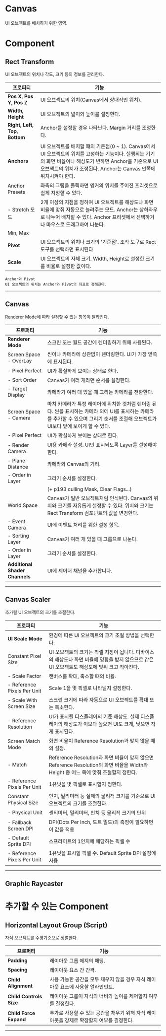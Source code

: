 # Canvas
UI 오브젝트를 배치하기 위한 영역.

# Component

## Rect Transform
UI 오브젝트의 위치나 각도, 크기 등의 정보를 관리한다.

프로퍼티     |기능 
-----------------------------------|--
__Pos X, Pos Y, Pos Z__ | UI 오브젝트의 위치(Canvas에서 상대적인 위치).
__Width, Height__ | UI 오브젝트의 넓이와 높이를 설정한다.
__Right, Left, Top, Bottom__ | Anchor를 설정할 경우 나타난다. Margin 거리를 조정한다.
__Anchors__ | UI 오브젝트를 배치할 떄의 기준점(0 ~ 1). Canvas에서 UI 오브젝트의 위치를 고정하는 기능이다. 실행되는 기기의 화면 비율이나 해상도가 변하면 Anchor를 기준으로 UI 오브젝트의 위치가 조정된다. Anchor는 Canvas 안쪽에 위치시켜야 한다. 
Anchor Presets | 좌측의 그림을 클릭하면 엥커의 위치를 주어진 프리셋으로 쉽게 지정할 수 있다.
|- Stretch 모드 | 2개 이상의 지점을 정하여 UI 오브젝트를 해상도나 화면 비율에 맞춰 자동으로 늘려주는 모드. Anchor는 상하좌우로 나누어 배치할 수 있다. Anchor 프리셋에서 선택하거나 마우스로 드래그하여 나눈다.
Min, Max | 
__Pivot__ | UI 오브젝트의 위치나 크기의 '기준점'. 조작 도구로 Rect 도구를 선택하면 표시된다
__Scale__ | UI 오브젝트의 자체 크기. Width, Height로 설정한 크기를 비율로 설정한 값이다.

    Anchor와 Pivot  
    UI 오브젝트의 위치는 Anchor와 Pivot의 좌표로 정해진다.
- - -



## Canvas
Renderer Mode에 따라 설정할 수 있는 항목이 달라진다.

프로퍼티 | 기능
----------------------------------|------------------
__Renderer Mode__| 스크린 또는 월드 공간에 렌더링하기 위해 사용된다.
Screen Space - OverLay | 씬이나 카메라에 상관없이 렌더링한다. UI가 가장 앞쪽에 표시된다.
|- Pixel Perfect | UI가 확실하게 보이는 상태로 한다.
|- Sort Order |Canvas가 여러 개라면 순서를 설정한다.
|- Target Display|카메라가 여러 대 있을 때 그리는 카메라를 전환한다.
Screen Space - Camera | 마치 카메라가 특정 레이어에 위치한 것처럼 렌더링 된다. 씬을 표시하는 카메라 외에 UI를 표시하는 카메라를 추가할 수 있으며 그리기 순서를 조절해 오브젝트가 UI보다 앞에 보이게 할 수 있다.
|- Pixel Perfect |UI가 확실하게 보이는 상태로 한다.
|- Render Camera |UI용 카메라 설정. UI만 표시되도록 Layer를 설정해야 한다.|
|- Plane Distance |카메라와 Canvas의 거리.|
|- Order in Layer |그리기 순서를 설정한다.|
||(+ p193 culling Mask, Clear Flags...)|
World Space | Canvas가 일반 오브젝트처럼 인식된다. Canvas의 위치와 크기를 자유롭게 설정할 수 있다. 위치와 크기는 Rect Transform 컴포넌트의 값을 변경한다.
|- Event Camera | UI에 이벤트 처리를 위한 설정 항목.
|- Sorting Layer | Canvas가 여러 개 있을 때 그룹으로 나눈다.
|- Order in Layer  |그리기 순서를 설정한다.
__Additional Shader Channels__ | UI에 셰이더 채널을 추가합니다.
- - -



## Canvas Scaler
추가될 UI 오브젝트의 크기를 조절한다.

프로퍼티   |기능 
---------------------|----------
__UI Scale Mode__|환경에 따른 UI 오브젝트의 크기 조절 방법을 선택한다.
Constant Pixel Size| UI 오브젝트의 크기는 픽셀 지정이 됩니다. 디바이스의 해상도나 화면 비율에 영향을 받지 않으므로 같은 UI 오브젝트도 해상도에 맞춰 크고 작아진다.
|- Scale Factor               |캔버스를 확대, 축소할 떄의 비율.        
|- Reference Pixels Per Unit  |Scale 1을 몇 픽셀로 나타낼지 설정한다.
|- Scale With Screen Size| 스크린 크기에 따라 자동으로 UI 오브젝트를 확대 또는 축소한다.
|- Reference Resolution       |UI가 표시될 디스플레이의 기준 해상도. 실제 디스플레이의 해상도가 이보다 높으면 UI도 크게, 낮으면 작게 표시된다.|
Screen Match Mode          |화면 비율이 Reference Resolution과 맞지 않을 때의 설정.|
|- Match                      |Reference Resolution과 화면 비율이 맞지 않으면 Reference Resolution의 화면 비율을 Width와 Height 중 어느 쪽에 맞춰 조절할지 정한다.|
|- Reference Pixels Per Unit  |1유닛을 몇 픽셀로 표시할지 정한다.
Constant Physical Size| 인치, 밀리미터 등 실제의 물리적 크기를 기준으로 UI 오브젝트의 크기를 조절한다.
|- Physical Unit              |센티미터, 밀리미터, 인치 등 물리적 크기의 단위|
|- Fallback Screen DPI        |DPI(Dots Per Inch, 도트 밀도)의 측정이 필요하면 이 값을 적용|
|- Default Sprite DPI         |스프라이트의 1인치에 해당하는 픽셀 수|
|- Reference Pixels Per Unit  |1유닛을 표시할 픽셀 수. Default Sprite DPI 설정에 사용|
- - -



## Graphic Raycaster


# 추가할 수 있는 Component
## Horizontal Layout Group (Script)
자식 오브젝트를 수평기준으로 정렬한다.

프로퍼티|기능|
--|--
__Padding__ | 레이아웃 그룹 에지의 패딩.
__Spacing__ | 레이아웃 요소 간 간격.
__Child Alignment__ | 사용 가능한 공간을 모두 채우지 않을 경우 자식 레이아웃 요소에 사용할 얼라인먼트.
__Child Controls Size__ | 레이아웃 그룹이 자식의 너비와 높이를 제어할지 여부를 결정한다.
__Child Force Expand__ | 추가로 사용할 수 있는 공간을 채우기 위해 자식 레이아웃을 강제로 확장할지 여부를 결정한다.

- - -